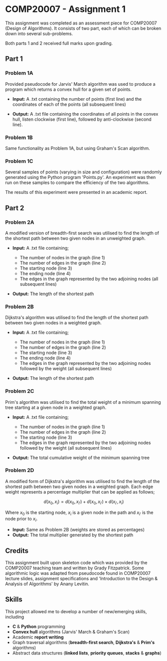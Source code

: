 # COMP20007 - Assignment 1

This assignment was completed as an assessment piece for COMP20007 (Design of Algorithms). It consists of two part, each of which can be broken down into several sub-problems.

Both parts 1 and 2 received full marks upon grading.

## Part 1

### Problem 1A
Provided pseudocode for Jarvis' March algorithm was used to produce a program which returns a convex hull for a given set of points.

- **Input:** A .txt containing the number of points (first line) and the coordinates of each of the points (all subsequent lines)

- **Output:** A .txt file containing the coordinates of all points in the convex hull, listen clockwise (first line), followed by anti-clockwise (second line).


### Problem 1B
Same functionality as Problem 1A, but using Graham's Scan algorithm.


### Problem 1C
Several samples of points (varying in size and configuration) were randomly generated using the Python program 'Points.py'.
An experiment was then run on these samples to compare the efficiency of the two algorithms. 

The results of this experiment were presented in an academic report.

## Part 2
### Problem 2A
A modified version of breadth-first search was utilised to find the length of the shortest path between two given nodes in an unweighted graph.

- **Input:** A .txt file containing;
    - The number of nodes in the graph (line 1)
    - The number of edges in the graph (line 2)
    - The starting node (line 3)
    - The ending node (line 4)
    - The edges in the graph represented by the two adjoining nodes (all subsequent lines)

- **Output:** The length of the shortest path

### Problem 2B
Dijkstra's algorithm was utilised to find the length of the shortest path between two given nodes in a weighted graph.

- **Input:** A .txt file containing;
    - The number of nodes in the graph (line 1)
    - The number of edges in the graph (line 2)
    - The starting node (line 3)
    - The ending node (line 4)
    - The edges in the graph represented by the two adjoining nodes followed by the weight (all subsequent lines)

- **Output:** The length of the shortest path

### Problem 2C
Prim's algorithm was utilised to find the total weight of a minimum spanning tree starting at a given node in a weighted graph.

- **Input:** A .txt file containing;
    - The number of nodes in the graph (line 1)
    - The number of edges in the graph (line 2)
    - The starting node (line 3)
    - The edges in the graph represented by the two adjoining nodes followed by the weight (all subsequent lines)

- **Output:** The total cumulative weight of the minimum spanning tree

### Problem 2D
A modified form of Dijkstra's algorithm was utilised to find the length of the shortest path between two given nodes in a weighted graph. Each edge weight represents a percentage multiplier that can be applied as follows;

$$d(x_0, x_i) = d(x_0, x_{i'}) + d(x_0, x_{i'})  \times d(x_{i'}, x_i) $$

Where $x_0$ is the starting node, $x_i$ is a given node in the path and $x_{i'}$ is the node prior to $x_i$.

- **Input:** Same as Problem 2B (weights are stored as percentages)
- **Output:** The total multiplier generated by the shortest path


## Credits

This assignment built upon skeleton code which was provided by the COMP20007 teaching team and written by Grady Fitzpatrick. Some algorithmic logic was adapted from pseudocode found in COMP20007 lecture slides, assignment specifications and 'Introduction to the Design & Analysis of Algorithms' by Anany Levitin.


## Skills

This project allowed me to develop a number of new/emerging skills, including
- **C** & **Python** programming
- **Convex hull** algorithms (Jarvis' March & Graham's Scan)
- Academic **report writing**
- Graph traversal algorithms (**breadth-first search**, **Dijkstra's** & **Prim's** algorithms)
- Abstract data structures (**linked lists**, **priority queues**, **stacks** & **graphs**)


